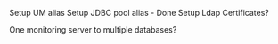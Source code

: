 Setup UM alias
Setup JDBC pool alias - Done
Setup Ldap
Certificates?

One monitoring server to multiple databases?